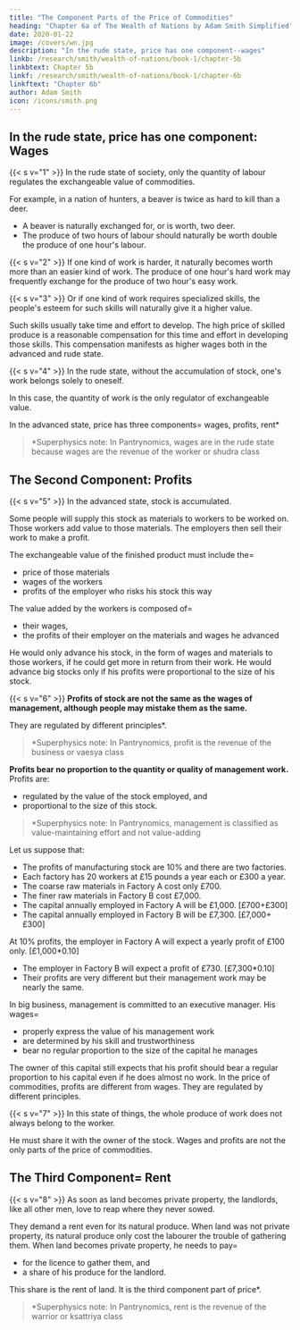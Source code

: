 ```yaml
---
title: "The Component Parts of the Price of Commodities"
heading: "Chapter 6a of The Wealth of Nations by Adam Smith Simplified"
date: 2020-01-22
image: /covers/wn.jpg
description: "In the rude state, price has one component--wages"
linkb: /research/smith/wealth-of-nations/book-1/chapter-5b
linkbtext: Chapter 5b
linkf: /research/smith/wealth-of-nations/book-1/chapter-6b
linkftext: "Chapter 6b"
author: Adam Smith
icon: /icons/smith.png
---
```




## In the rude state, price has one component: Wages

{{< s v="1" >}} In the rude state of society, only the quantity of labour regulates the exchangeable value of commodities.

For example, in a nation of hunters, a beaver is twice as hard to kill than a deer.
- A beaver is naturally exchanged for, or is worth, two deer.
- The produce of two hours of labour should naturally be worth double the produce of one hour's labour.


{{< s v="2" >}} If one kind of work is harder, it naturally becomes worth more than an easier kind of work. The produce of one hour's hard work may frequently exchange for the produce of two hour's easy work.

{{< s v="3" >}} Or if one kind of work requires specialized skills, the people's esteem for such skills will naturally give it a higher value.

Such skills usually take time and effort to develop. The high price of skilled produce is a reasonable compensation for this time and effort in developing those skills. This compensation manifests as higher wages both in the advanced and rude state.

{{< s v="4" >}} In the rude state, without the accumulation of stock, one's work belongs solely to oneself.

In this case, the quantity of work is the only regulator of exchangeable value.

In the advanced state, price has three components=  wages, profits, rent*

> *Superphysics note: In Pantrynomics, wages are in the rude state because wages are the revenue of the worker or shudra class


## The Second Component: Profits 

{{< s v="5" >}} In the advanced state, stock is accumulated. 

Some people will supply this stock as materials to workers to be worked on. Those workers add value to those materials. The employers then sell their work to make a profit.

The exchangeable value of the finished product must include the= 
- price of those materials
- wages of the workers
- profits of the employer who risks his stock this way

The value added by the workers is composed of= 
- their wages,
- the profits of their employer on the materials and wages he advanced

He would only advance his stock, in the form of wages and materials to those workers, if he could get more in return from their work. He would advance big stocks only if his profits were proportional to the size of his stock.


{{< s v="6" >}} **Profits of stock are not the same as the wages of management, although people may mistake them as the same.**

They are regulated by different principles*.


> *Superphysics note: In Pantrynomics, profit is the revenue of the business or vaesya class

**Profits bear no proportion to the quantity or quality of management work.** Profits are:
- regulated by the value of the stock employed, and
- proportional to the size of this stock.

> *Superphysics note: In Pantrynomics, management is classified as value-maintaining effort and not value-adding


Let us suppose that:
- The profits of manufacturing stock are 10% and there are two factories.
- Each factory has 20 workers at £15 pounds a year each or £300 a year.
- The coarse raw materials in Factory A cost only £700.
- The finer raw materials in Factory B cost £7,000.
- The capital annually employed in Factory A will be £1,000. [£700+£300]
- The capital annually employed in Factory B will be £7,300. [£7,000+£300]

At 10% profits, the employer in Factory A will expect a yearly profit of £100 only. [£1,000*0.10]
- The employer in Factory B will expect a profit of £730. [£7,300*0.10]
- Their profits are very different but their management work may be nearly the same.

In big business, management is committed to an executive manager. His wages= 
- properly express the value of his management work
- are determined by his skill and trustworthiness
- bear no regular proportion to the size of the capital he manages

The owner of this capital still expects that his profit should bear a regular proportion to his capital even if he does almost no work. In the price of commodities, profits are different from wages. They are regulated by different principles.

{{< s v="7" >}} In this state of things, the whole produce of work does not always belong to the worker.

He must share it with the owner of the stock.
Wages and profits are not the only parts of the price of commodities.


## The Third Component=  Rent

{{< s v="8" >}} As soon as land becomes private property, the landlords, like all other men, love to reap where they never sowed.

They demand a rent even for its natural produce.
When land was not private property, its natural produce only cost the labourer the trouble of gathering them.
When land becomes private property, he needs to pay= 
- for the licence to gather them, and
- a share of his produce for the landlord.

This share is the rent of land. It is the third component part of price*.

> *Superphysics note: In Pantrynomics, rent is the revenue of the warrior or ksattriya class


